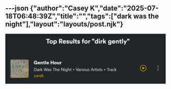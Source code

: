 ---json
{"author":"Casey K","date":"2025-07-18T06:48:39Z","title":"","tags":["dark was the night"],"layout":"layouts/post.njk"}
---

![Plex search results page titled &#x27;Top Results for &#x22;dirk gently&#x22;&#x27;. There is one song, titled &#x22;Gentle Hour&#x22;, performed by the band Yo La Tengo from the 2000s charity compilation album &#x22;Dark Was the Night&#x22;](/attachments/2025/7/18/17%2011%2045%2034%20PM%20(Plex).png)
